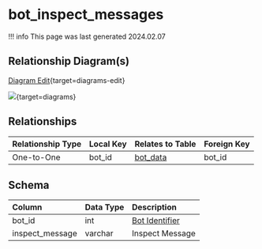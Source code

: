 # bot_inspect_messages

!!! info
	This page was last generated 2024.02.07

## Relationship Diagram(s)

[Diagram Edit](https://mermaid.live/edit#eyJjb2RlIjoiZXJEaWFncmFtXG4gICAgYm90X2luc3BlY3RfbWVzc2FnZXMge1xuICAgICAgICB2YXJjaGFyIGJvdF9pZFxuICAgIH1cbiAgICBib3RfZGF0YSB7XG4gICAgICAgIHZhcmNoYXIgYm90X2lkXG4gICAgICAgIHZhcmNoYXIgb3duZXJfaWRcbiAgICAgICAgdmFyY2hhciBzcGVsbHNfaWRcbiAgICAgICAgdmFyY2hhciB6b25lX2lkXG4gICAgfVxuICAgIGJvdF9pbnNwZWN0X21lc3NhZ2VzIHx8LS1veyBib3RfZGF0YSA6IFwiT25lLXRvLU9uZVwiXG5cbiIsIm1lcm1haWQiOnsidGhlbWUiOiJkZWZhdWx0In0sInVwZGF0ZUVkaXRvciI6dHJ1ZSwiYXV0b1N5bmMiOnRydWUsInVwZGF0ZURpYWdyYW0iOnRydWV9){target=diagrams-edit}

[![](https://mermaid.ink/img/eyJjb2RlIjoiZXJEaWFncmFtXG4gICAgYm90X2luc3BlY3RfbWVzc2FnZXMge1xuICAgICAgICB2YXJjaGFyIGJvdF9pZFxuICAgIH1cbiAgICBib3RfZGF0YSB7XG4gICAgICAgIHZhcmNoYXIgYm90X2lkXG4gICAgICAgIHZhcmNoYXIgb3duZXJfaWRcbiAgICAgICAgdmFyY2hhciBzcGVsbHNfaWRcbiAgICAgICAgdmFyY2hhciB6b25lX2lkXG4gICAgfVxuICAgIGJvdF9pbnNwZWN0X21lc3NhZ2VzIHx8LS1veyBib3RfZGF0YSA6IFwiT25lLXRvLU9uZVwiXG5cbiIsIm1lcm1haWQiOnsidGhlbWUiOiJkZWZhdWx0In0sInVwZGF0ZUVkaXRvciI6dHJ1ZSwiYXV0b1N5bmMiOnRydWUsInVwZGF0ZURpYWdyYW0iOnRydWV9)](https://mermaid.ink/img/eyJjb2RlIjoiZXJEaWFncmFtXG4gICAgYm90X2luc3BlY3RfbWVzc2FnZXMge1xuICAgICAgICB2YXJjaGFyIGJvdF9pZFxuICAgIH1cbiAgICBib3RfZGF0YSB7XG4gICAgICAgIHZhcmNoYXIgYm90X2lkXG4gICAgICAgIHZhcmNoYXIgb3duZXJfaWRcbiAgICAgICAgdmFyY2hhciBzcGVsbHNfaWRcbiAgICAgICAgdmFyY2hhciB6b25lX2lkXG4gICAgfVxuICAgIGJvdF9pbnNwZWN0X21lc3NhZ2VzIHx8LS1veyBib3RfZGF0YSA6IFwiT25lLXRvLU9uZVwiXG5cbiIsIm1lcm1haWQiOnsidGhlbWUiOiJkZWZhdWx0In0sInVwZGF0ZUVkaXRvciI6dHJ1ZSwiYXV0b1N5bmMiOnRydWUsInVwZGF0ZURpYWdyYW0iOnRydWV9){target=diagrams}


## Relationships

| Relationship Type | Local Key | Relates to Table | Foreign Key |
| :--- | :--- | :--- | :--- |
| One-to-One | bot_id | [bot_data](../../schema/bots/bot_data.md) | bot_id |


## Schema

| Column | Data Type | Description |
| :--- | :--- | :--- |
| bot_id | int | [Bot Identifier](bot_data.md) |
| inspect_message | varchar | Inspect Message |

